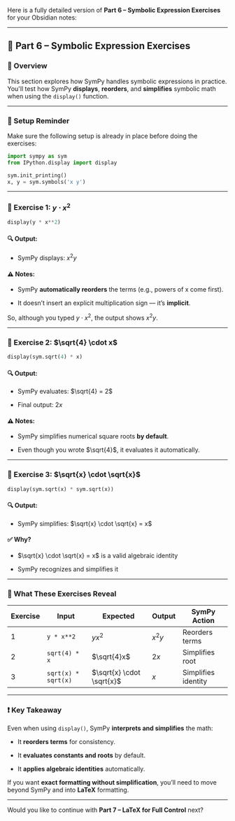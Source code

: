 Here is a fully detailed version of **Part 6 – Symbolic Expression Exercises** for your Obsidian notes:

---

## 🧪 Part 6 – Symbolic Expression Exercises

### 📌 Overview

This section explores how SymPy handles symbolic expressions in practice. You'll test how SymPy **displays**, **reorders**, and **simplifies** symbolic math when using the `display()` function.

---

### 🧭 Setup Reminder

Make sure the following setup is already in place before doing the exercises:

```python
import sympy as sym
from IPython.display import display

sym.init_printing()
x, y = sym.symbols('x y')
```

---

### 🧪 Exercise 1: $y \cdot x^2$

```python
display(y * x**2)
```

#### 🔍 Output:

- SymPy displays: $x^2 y$
    

#### ⚠️ Notes:

- SymPy **automatically reorders** the terms (e.g., powers of x come first).
    
- It doesn’t insert an explicit multiplication sign — it’s **implicit**.
    

So, although you typed $y \cdot x^2$, the output shows $x^2 y$.

---

### 🧪 Exercise 2: $\sqrt{4} \cdot x$

```python
display(sym.sqrt(4) * x)
```

#### 🔍 Output:

- SymPy evaluates: $\sqrt{4} = 2$
    
- Final output: $2x$
    

#### ⚠️ Notes:

- SymPy simplifies numerical square roots **by default**.
    
- Even though you wrote $\sqrt{4}$, it evaluates it automatically.
    

---

### 🧪 Exercise 3: $\sqrt{x} \cdot \sqrt{x}$

```python
display(sym.sqrt(x) * sym.sqrt(x))
```

#### 🔍 Output:

- SymPy simplifies: $\sqrt{x} \cdot \sqrt{x} = x$
    

#### ✅ Why?

- $\sqrt{x} \cdot \sqrt{x} = x$ is a valid algebraic identity
    
- SymPy recognizes and simplifies it
    

---

### 📘 What These Exercises Reveal

|Exercise|Input|Expected|Output|SymPy Action|
|---|---|---|---|---|
|1|`y * x**2`|$yx^2$|$x^2 y$|Reorders terms|
|2|`sqrt(4) * x`|$\sqrt{4}x$|$2x$|Simplifies root|
|3|`sqrt(x) * sqrt(x)`|$\sqrt{x} \cdot \sqrt{x}$|$x$|Simplifies identity|

---

### ❗ Key Takeaway

Even when using `display()`, SymPy **interprets and simplifies** the math:

- It **reorders terms** for consistency.
    
- It **evaluates constants and roots** by default.
    
- It **applies algebraic identities** automatically.
    

If you want **exact formatting without simplification**, you’ll need to move beyond SymPy and into **LaTeX** formatting.

---

Would you like to continue with **Part 7 – LaTeX for Full Control** next?